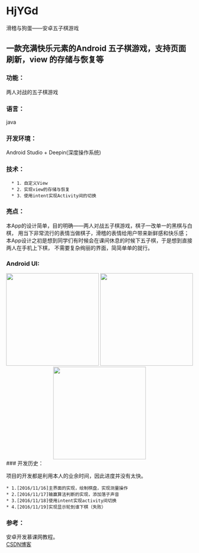 # HjYGd
滑稽与狗蛋——安卓五子棋游戏

## 一款充满快乐元素的Android 五子棋游戏，支持页面刷新，view 的存储与恢复等

### 功能：

两人对战的五子棋游戏

### 语言：

java

### 开发环境：

Android Studio + Deepin(深度操作系统)

### 技术：

      * 1．自定义View
      * 2．实现view的存储与恢复
      * 3．使用intent实现Activity间的切换

### 亮点：

本App的设计简单，目的明确——两人对战五子棋游戏，棋子一改单一的黑棋与白棋，
用当下非常流行的表情当做棋子，滑稽的表情给用户带来新鲜感和快乐感；
本App设计之初是想到同学们有时候会在课间休息的时候下五子棋，于是想到直接两人在手机上下棋，
不需要复杂绚丽的界面，简简单单的就行。

### Android UI:
<div align="center">
<img src="http://images2015.cnblogs.com/blog/1026866/201611/1026866-20161120000954763-233180565.png" width="250" />
<img src="http://images2015.cnblogs.com/blog/1026866/201611/1026866-20161120001006170-206478981.png" width="250" />
<img src="http://images2015.cnblogs.com/blog/1026866/201611/1026866-20161120001018404-1422224272.png" width="250" />
</div>
### 开发历史：

项目的开发都是利用本人的业余时间，因此进度并没有太快。

    * 1.[2016/11/16]主界面的实现，绘制棋盘，实现测量操作
    * 2.[2016/11/17]输赢算法判断的实现，添加落子声音
    * 3.[2016/11/18]使用intent实现activity间切换
    * 4.[2016/11/19]实现显示轮到谁下棋（失败）

### 参考：
  安卓开发慕课网教程。  
  [CSDN博客](http://blog.csdn.net/baidu_33714003/article/details/50944940) 
